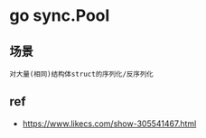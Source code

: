 # go sync.Pool

## 场景

    对大量(相同)结构体struct的序列化/反序列化

## ref

- <https://www.likecs.com/show-305541467.html>